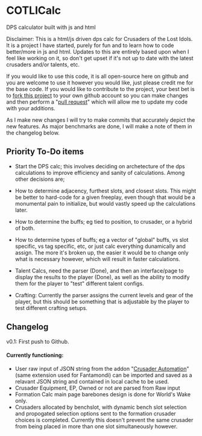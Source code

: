 # COTLICalc
DPS calculator built with js and html

Disclaimer: This is a html/js driven dps calc for Crusaders of the Lost Idols. It is a project I have started, purely for fun and to learn how to code better/more in js and html. Updates to this are entirely based upon when I feel like working on it, so don't get upset if it's not up to date with the latest crusaders and/or talents, etc.

If you would like to use this code, it is all open-source here on github and you are welcome to use it however you would like, just please credit me for the base code. If you would like to contribute to the project, your best bet is to [fork this project](https://help.github.com/articles/fork-a-repo/) to your own github account so you can make changes and then perform a "[pull request](https://help.github.com/articles/creating-a-pull-request-from-a-fork/)" which will allow me to update my code with your additions.

As I make new changes I will try to make commits that accurately depict the new features. As major benchmarks are done, I will make a note of them in the changelog below.


## Priority To-Do items

* Start the DPS calc; this involves deciding on archetecture of the dps calculations to improve efficiency and sanity of calculations. Among other decisions are;
* How to determine adjacency, furthest slots, and closest slots. This might be better to hard-code for a given freeplay, even though that would be a monumental pain to initialize, but would vastly speed up the calculations later.
* How to determine the buffs; eg tied to position, to crusader, or a hybrid of both.
* How to determine types of buffs; eg a vector of "global" buffs, vs slot specific, vs tag specific, etc, or just calc everything dunamically and assign. The more it's broken up, the easier it would be to change only what is necessary however, which will result in faster calculations.

* Talent Calcs, need the parser (Done), and then an interface/page to display the results to the player (Done), as well as the ability to modify them for the player to "test" different talent configs.

* Crafting: Currently the parser assigns the current levels and gear of the player, but this should be something that is adjustable by the player to test different crafting setups.



## Changelog

v0.1: First push to Github. 
#### Currently functioning: 
* User raw input of JSON string from the addon "[Crusader Automation](https://chrome.google.com/webstore/detail/crusaders-automaton/dhlljphpeodbcliiafbedkbkiifdgdjk)" (same extension used for Fantamondi) can be imported and saved as a relavant JSON string and contained in local cache to be used.
* Crusader Equipment, EP, Owned or not are parsed from Raw input
* Formation Calc main page barebones design is done for World's Wake only.
* Crusaders allocated by benchslot, with dynamic bench slot selection and propogated selection options sent to the formation crusader choices is completed. Currently this doesn't prevent the same crusader from being placed in more than one slot simultaneously however.
    
    
